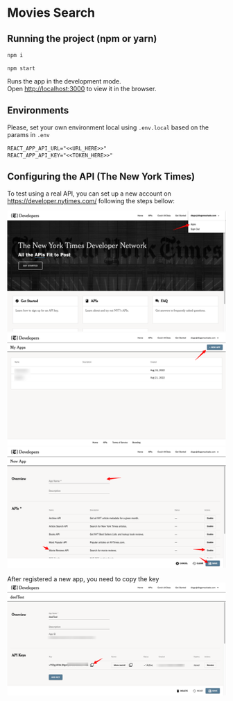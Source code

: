 # Movies Search

## Running the project (npm or yarn)

```
npm i
```

```
npm start
```

Runs the app in the development mode.\
Open [http://localhost:3000](http://localhost:3000) to view it in the browser.

## Environments

Please, set your own environment local using `.env.local` based on the params in `.env`

```
REACT_APP_API_URL="<<URL_HERE>>"
REACT_APP_API_KEY="<<TOKEN_HERE>>"
```

## Configuring the API (The New York Times)

To test using a real API, you can set up a new account on https://developer.nytimes.com/ following the steps bellow:

![Step 1](./times-001.png)
![Step 2](./times-002.png)
![Step 3](./times-003.png)

After registered a new app, you need to copy the key
![Step 3](./times-004.png)
